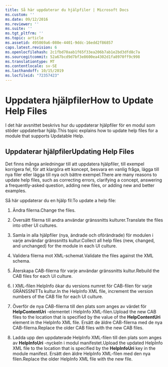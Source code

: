 ```yaml
---
title: Så här uppdaterar du hjälpfiler | Microsoft Docs
ms.custom: ''
ms.date: 09/12/2016
ms.reviewer: ''
ms.suite: ''
ms.tgt_pltfrm: ''
ms.topic: article
ms.assetid: 495869a6-080e-4401-9ddc-16edd2f86857
caps.latest.revision: 6
ms.openlocfilehash: 2c1fbd70aab1f65f33ea206b7ab1e2bd3dfd8c7a
ms.sourcegitcommit: 52a67bcd9d7bf3e8600ea4302d1fa8970ff9c998
ms.translationtype: MT
ms.contentlocale: sv-SE
ms.lasthandoff: 10/15/2019
ms.locfileid: "72357423"
---
```

# <a name="how-to-update-help-files"></a><span data-ttu-id="11d99-102">Uppdatera hjälpfiler</span><span class="sxs-lookup"><span data-stu-id="11d99-102">How to Update Help Files</span></span>

<span data-ttu-id="11d99-103">I det här avsnittet beskrivs hur du uppdaterar hjälpfiler för en modul som stöder uppdaterbar hjälp.</span><span class="sxs-lookup"><span data-stu-id="11d99-103">This topic explains how to update help files for a module that supports Updatable Help.</span></span>

## <a name="updating-help-files"></a><span data-ttu-id="11d99-104">Uppdaterar hjälpfiler</span><span class="sxs-lookup"><span data-stu-id="11d99-104">Updating Help Files</span></span>

<span data-ttu-id="11d99-105">Det finns många anledningar till att uppdatera hjälpfiler, till exempel korrigera fel, för att klargöra ett koncept, besvara en vanlig fråga, lägga till nya filer eller lägga till nya och bättre exempel.</span><span class="sxs-lookup"><span data-stu-id="11d99-105">There are many reasons to update help files, such as correcting errors, clarifying a concept, answering a frequently-asked question, adding new files, or adding new and better examples.</span></span>

<span data-ttu-id="11d99-106">Så här uppdaterar du en hjälp fil:</span><span class="sxs-lookup"><span data-stu-id="11d99-106">To update a help file:</span></span>

1. <span data-ttu-id="11d99-107">Ändra filerna.</span><span class="sxs-lookup"><span data-stu-id="11d99-107">Change the files.</span></span>

2. <span data-ttu-id="11d99-108">Översätt filerna till andra användar gränssnitts kulturer.</span><span class="sxs-lookup"><span data-stu-id="11d99-108">Translate the files into other UI cultures.</span></span>

3. <span data-ttu-id="11d99-109">Samla in alla hjälpfiler (nya, ändrade och oförändrade) för modulen i varje användar gränssnitts kultur.</span><span class="sxs-lookup"><span data-stu-id="11d99-109">Collect all help files (new, changed, and unchanged) for the module in each UI culture.</span></span>

4. <span data-ttu-id="11d99-110">Validera filerna mot XML-schemat.</span><span class="sxs-lookup"><span data-stu-id="11d99-110">Validate the files against the XML schema.</span></span>

5. <span data-ttu-id="11d99-111">Återskapa CAB-filerna för varje användar gränssnitts kultur.</span><span class="sxs-lookup"><span data-stu-id="11d99-111">Rebuild the CAB files for each UI culture.</span></span>

6. <span data-ttu-id="11d99-112">I XML-filen HelpInfo ökar du versions numret för CAB-filen för varje GRÄNSSNITTs kultur.</span><span class="sxs-lookup"><span data-stu-id="11d99-112">In the HelpInfo XML file, increment the version numbers of the CAB file for each UI culture.</span></span>

7. <span data-ttu-id="11d99-113">Överför de nya CAB-filerna till den plats som anges av värdet för **HelpContentUri** -elementet i HelpInfo XML-filen.</span><span class="sxs-lookup"><span data-stu-id="11d99-113">Upload the new CAB files to the location that is specified by the value of the **HelpContentUri** element in the HelpInfo XML file.</span></span> <span data-ttu-id="11d99-114">Ersätt de äldre CAB-filerna med de nya CAB-filerna.</span><span class="sxs-lookup"><span data-stu-id="11d99-114">Replace the older CAB files with the new CAB files.</span></span>

8. <span data-ttu-id="11d99-115">Ladda upp den uppdaterade HelpInfo XML-filen till den plats som anges av **HelpInfoUri** -nyckeln i modul manifestet.</span><span class="sxs-lookup"><span data-stu-id="11d99-115">Upload the updated HelpInfo XML file to the location that is specified by the **HelpInfoUri** key in the module manifest.</span></span> <span data-ttu-id="11d99-116">Ersätt den äldre HelpInfo XML-filen med den nya filen.</span><span class="sxs-lookup"><span data-stu-id="11d99-116">Replace the older HelpInfo XML file with the new file.</span></span>